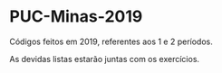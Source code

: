 # PUC-Minas-2019
Códigos feitos em 2019, referentes aos 1 e 2 períodos.

As devidas listas estarão juntas com os exercícios.
